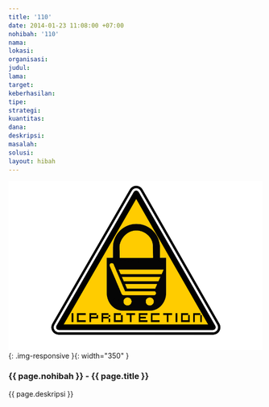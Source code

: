 ```yaml
---
title: '110'
date: 2014-01-23 11:08:00 +07:00
nohibah: '110'
nama: 
lokasi: 
organisasi: 
judul: 
lama: 
target: 
keberhasilan: 
tipe: 
strategi: 
kuantitas: 
dana: 
deskripsi: 
masalah: 
solusi: 
layout: hibah
---
```


![110](/static/img/hibahcms/110.png){: .img-responsive }{: width="350" }

### {{ page.nohibah }} - {{ page.title }}

{{ page.deskripsi }}
